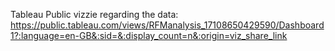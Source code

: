 Tableau Public vizzie regarding the data: https://public.tableau.com/views/RFManalysis_17108650429590/Dashboard1?:language=en-GB&:sid=&:display_count=n&:origin=viz_share_link
